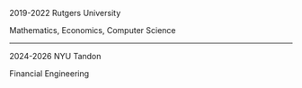 2019-2022 Rutgers University

Mathematics, Economics, Computer Science

---

2024-2026 NYU Tandon

Financial Engineering


